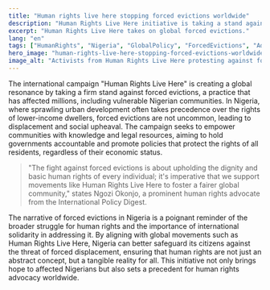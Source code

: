 ```yaml
---
title: "Human rights live here stopping forced evictions worldwide"
description: "Human Rights Live Here initiative is taking a stand against forced evictions globally, impacting Nigerian communities."
excerpt: "Human Rights Live Here takes on global forced evictions."
lang: "en"
tags: ["HumanRights", "Nigeria", "GlobalPolicy", "ForcedEvictions", "Advocacy"]
hero_image: "human-rights-live-here-stopping-forced-evictions-worldwide.png"
image_alt: "Activists from Human Rights Live Here protesting against forced evictions"
---
```


The international campaign "Human Rights Live Here" is creating a global resonance by taking a firm stand against forced evictions, a practice that has affected millions, including vulnerable Nigerian communities. In Nigeria, where sprawling urban development often takes precedence over the rights of lower-income dwellers, forced evictions are not uncommon, leading to displacement and social upheaval. The campaign seeks to empower communities with knowledge and legal resources, aiming to hold governments accountable and promote policies that protect the rights of all residents, regardless of their economic status.

> "The fight against forced evictions is about upholding the dignity and basic human rights of every individual; it's imperative that we support movements like Human Rights Live Here to foster a fairer global community," states Ngozi Okonjo, a prominent human rights advocate from the International Policy Digest.

The narrative of forced evictions in Nigeria is a poignant reminder of the broader struggle for human rights and the importance of international solidarity in addressing it. By aligning with global movements such as Human Rights Live Here, Nigeria can better safeguard its citizens against the threat of forced displacement, ensuring that human rights are not just an abstract concept, but a tangible reality for all. This initiative not only brings hope to affected Nigerians but also sets a precedent for human rights advocacy worldwide.